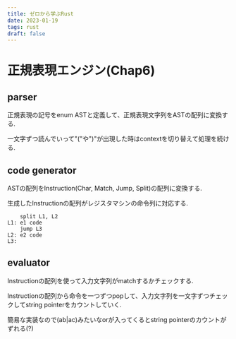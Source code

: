 ```yaml
---
title: ゼロから学ぶRust
date: 2023-01-19
tags: rust
draft: false
---
```


# 正規表現エンジン(Chap6)
## parser
正規表現の記号をenum ASTと定義して、正規表現文字列をASTの配列に変換する.

一文字ずつ読んでいって"("や")"が出現した時はcontextを切り替えて処理を続ける.

## code generator
ASTの配列をInstruction(Char, Match, Jump, Split)の配列に変換する.

生成したInstructionの配列がレジスタマシンの命令列に対応する.
```
    split L1, L2
L1: e1 code
    jump L3
L2: e2 code
L3:
```

## evaluator
Instructionの配列を使って入力文字列がmatchするかチェックする.

Instructionの配列から命令を一つずつpopして、入力文字列を一文字ずつチェックしてstring pointerをカウントしていく.

簡易な実装なので(ab|ac)みたいなorが入ってくるとstring pointerのカウントがずれる(?)

